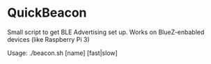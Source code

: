 # QuickBeacon
Small script to get BLE Advertising set up. Works on BlueZ-enbabled devices (like Raspberry Pi 3)

Usage:
./beacon.sh [name] [fast|slow]

